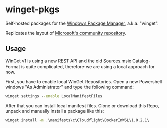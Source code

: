 # winget-pkgs

Self-hosted packages for the [Windows Package Manager](https://github.com/microsoft/winget-cli), a.k.a. "winget".

Replicates the layout of [Microsoft's community repository](https://github.com/microsoft/winget-pkgs/).

## Usage

WinGet v1 is using a new REST API and the old Sources.msix Catalog-Format is quite complicated, therefore we are using a local approach for now.

First, you have to enable local WinGet Repositories. Open a new Powershell windows "As Administrator" and type the following command:

```bat
winget settings --enable LocalManifestFiles
``` 

After that you can install local manifest files. Clone or download this Repo, unpack and manually install a package like this:

```bat
winget install -m .\manifests\c\Cloudflight\DockerInWSL\1.0.2.1\
```
